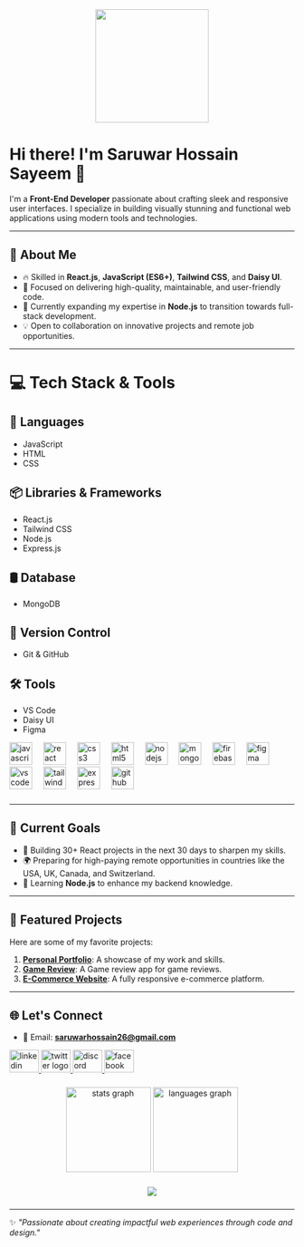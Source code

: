 <div align="center">
  <img height="200" src="https://avatars.githubusercontent.com/u/174789114?s=400&u=7d4542829c7bc07f880ce3b7311a14c98cb991d4&v=4"  />
</div>

###
# Hi there! I'm Saruwar Hossain Sayeem 👋  

I'm a **Front-End Developer** passionate about crafting sleek and responsive user interfaces. I specialize in building visually stunning and functional web applications using modern tools and technologies.  

---

## 🌟 About Me
- 🔥 Skilled in **React.js**, **JavaScript (ES6+)**, **Tailwind CSS**, and **Daisy UI**.  
- 🎯 Focused on delivering high-quality, maintainable, and user-friendly code.  
- 🌱 Currently expanding my expertise in **Node.js** to transition towards full-stack development.  
- 💡 Open to collaboration on innovative projects and remote job opportunities.  

---

# 💻 Tech Stack & Tools  

## 🚀 Languages  
- JavaScript  
- HTML  
- CSS  

## 📦 Libraries & Frameworks  
- React.js  
- Tailwind CSS  
- Node.js  
- Express.js  

## 🛢️ Database  
- MongoDB  

## 🔧 Version Control  
- Git & GitHub  

## 🛠️ Tools  
- VS Code  
- Daisy UI  
- Figma  
  
<div align="left">
  <img src="https://cdn.jsdelivr.net/gh/devicons/devicon/icons/javascript/javascript-original.svg" height="40" alt="javascript logo"  />
  <img width="12" />
  <img src="https://cdn.jsdelivr.net/gh/devicons/devicon/icons/react/react-original.svg" height="40" alt="react logo"  />
  <img width="12" />
  <img src="https://cdn.jsdelivr.net/gh/devicons/devicon/icons/css3/css3-original.svg" height="40" alt="css3 logo"  />
  <img width="12" />
  <img src="https://cdn.jsdelivr.net/gh/devicons/devicon/icons/html5/html5-original.svg" height="40" alt="html5 logo"  />
  <img width="12" />
  <img src="https://cdn.jsdelivr.net/gh/devicons/devicon/icons/nodejs/nodejs-original.svg" height="40" alt="nodejs logo"  />
  <img width="12" />
  <img src="https://cdn.jsdelivr.net/gh/devicons/devicon/icons/mongodb/mongodb-original.svg" height="40" alt="mongodb logo"  />
  <img width="12" />
  <img src="https://cdn.jsdelivr.net/gh/devicons/devicon/icons/firebase/firebase-plain.svg" height="40" alt="firebase logo"  />
  <img width="12" />
  <img src="https://cdn.jsdelivr.net/gh/devicons/devicon/icons/figma/figma-original.svg" height="40" alt="figma logo"  />
  <img width="12" />
  <img src="https://cdn.jsdelivr.net/gh/devicons/devicon/icons/vscode/vscode-original.svg" height="40" alt="vscode logo"  />
  <img width="12" />
  <img src="https://cdn.simpleicons.org/tailwindcss/06B6D4" height="40" alt="tailwindcss logo"  />
  <img width="12" />
  <img src="https://skillicons.dev/icons?i=express" height="40" alt="express logo"  />
  <img width="12" />
  <img src="https://skillicons.dev/icons?i=github" height="40" alt="github logo"  />
</div>

###
---

## 🚀 Current Goals
- 🎨 Building 30+ React projects in the next 30 days to sharpen my skills.  
- 🌍 Preparing for high-paying remote opportunities in countries like the USA, UK, Canada, and Switzerland.  
- 📖 Learning **Node.js** to enhance my backend knowledge.  

---

## 📂 Featured Projects  
Here are some of my favorite projects:  

1. **[Personal Portfolio](https://my-portfolio-gamma-red-18.vercel.app/)**: A showcase of my work and skills.  
2. **[Game Review](https://chill-gamer-review.web.app/)**: A Game review app for game reviews.  
3. **[E-Commerce Website](https://github.com/saruwar11/)**: A fully responsive e-commerce platform.  


---

## 🌐 Let's Connect
- 📧 Email: **saruwarhossain26@gmail.com**  

<div align="left">
  <a href="https://www.linkedin.com/in/saruwar-hossain-sayeem/" target="_blank">
    <img src="https://raw.githubusercontent.com/maurodesouza/profile-readme-generator/master/src/assets/icons/social/linkedin/default.svg" width="52" height="40" alt="linkedin logo"  />
  </a>
  <a href="https://x.com/Saruwar22" target="_blank">
    <img src="https://raw.githubusercontent.com/maurodesouza/profile-readme-generator/master/src/assets/icons/social/twitter/default.svg" width="52" height="40" alt="twitter logo"  />
  </a>
  <a href="https://discordapp.com/users/1258706951261519915" target="_blank">
    <img src="https://raw.githubusercontent.com/maurodesouza/profile-readme-generator/master/src/assets/icons/social/discord/default.svg" width="52" height="40" alt="discord logo"  />
  </a>
  <a href="https://web.facebook.com/msayeem111" target="_blank">
    <img src="https://raw.githubusercontent.com/maurodesouza/profile-readme-generator/master/src/assets/icons/social/facebook/default.svg" width="52" height="40" alt="facebook logo"  />
  </a>
</div>

###

<div align="center">
  <img src="https://github-readme-stats.vercel.app/api?username=saruwar11&hide_title=false&hide_rank=false&show_icons=true&include_all_commits=true&count_private=true&disable_animations=false&theme=dracula&locale=en&hide_border=false&order=1" height="150" alt="stats graph"  />
  <img src="https://github-readme-stats.vercel.app/api/top-langs?username=saruwar11&locale=en&hide_title=false&layout=compact&card_width=320&langs_count=5&theme=dracula&hide_border=false&order=2" height="150" alt="languages graph"  />
</div>

###

<div align="center">
  <img src="https://profile-counter.glitch.me/saruwar11/count.svg?"  />
</div>

###

---

✨ *"Passionate about creating impactful web experiences through code and design."*  
